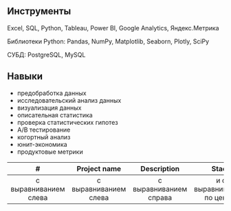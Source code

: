 ## Инструменты

Excel, SQL, Python, Tableau, Power BI, Google Analytics, Яндекс.Метрика

Библиотеки Python: Pandas, NumPy, Matplotlib, Seaborn, Plotly, SciPy

СУБД: PostgreSQL, MySQL

## Навыки
- предобработка данных
- исследовательский анализ данных
- визуализация данных
- описательная статистика
- проверка статистических гипотез
- A/B тестирование
- когортный анализ
- юнит-экономика
- продуктовые метрики

| # | Project name | Description | Stack |
| :--------------------: | :--------------------: | :---------------------: |:---------------------------:|
| с выравниванием слева | с выравниванием слева | с выравниванием справа | и с выравниванием по центру |
